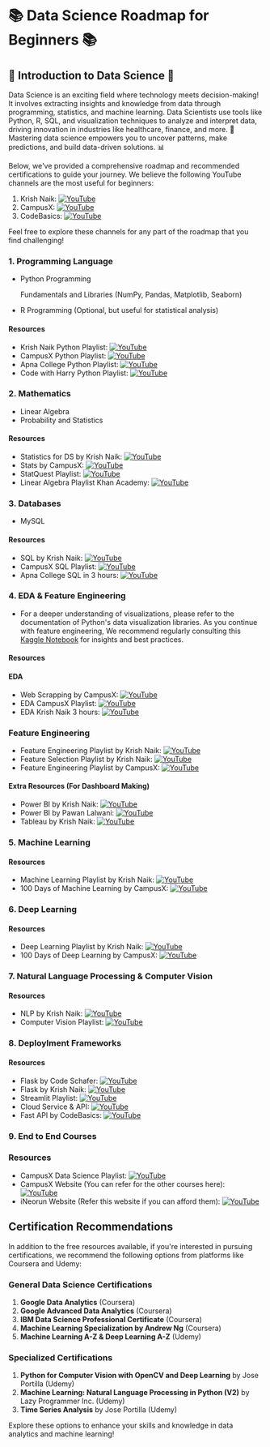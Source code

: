 # 📚 Data Science Roadmap for Beginners 📚

## 🌟 Introduction to Data Science 🌟
Data Science is an exciting field where technology meets decision-making! It involves extracting insights and knowledge from data through programming, statistics, and machine learning. Data Scientists use tools like Python, R, SQL, and visualization techniques to analyze and interpret data, driving innovation in industries like healthcare, finance, and more. 🚀 Mastering data science empowers you to uncover patterns, make predictions, and build data-driven solutions. 📊

Below, we've provided a comprehensive roadmap and recommended certifications to guide your journey. We believe the following YouTube channels are the most useful for beginners:

1. Krish Naik: [![YouTube](https://img.shields.io/badge/YouTube-Channel-teal)](https://www.youtube.com/@krishnaik06)
2. CampusX: [![YouTube](https://img.shields.io/badge/YouTube-Channel-teal)](https://www.youtube.com/@campusx-official)
3. CodeBasics: [![YouTube](https://img.shields.io/badge/YouTube-Channel-teal)](https://www.youtube.com/@codebasics)

Feel free to explore these channels for any part of the roadmap that you find challenging!


### 1. Programming Language 

* Python Programming
  
  Fundamentals and Libraries (NumPy, Pandas, Matplotlib, Seaborn)
  
* R Programming (Optional, but useful for statistical analysis)

#### Resources

* Krish Naik Python Playlist: [![YouTube](https://img.shields.io/badge/YouTube-Video-green)](https://www.youtube.com/watch?v=bPrmA1SEN2k&list=PLZoTAELRMXVNUL99R4bDlVYsncUNvwUBB)
* CampusX Python Playlist: [![YouTube](https://img.shields.io/badge/YouTube-Video-green)](https://www.youtube.com/playlist?list=PLKnIA16_Rmvb1RYR-iTA_hzckhdONtSW4)
* Apna College Python Playlist: [![YouTube](https://img.shields.io/badge/YouTube-Video-green)](https://www.youtube.com/watch?v=ERCMXc8x7mc&pp=ygUTYXBuYSBjb2xsZWdlIHB5dGhvbg%3D%3D)
* Code with Harry Python Playlist: [![YouTube](https://img.shields.io/badge/YouTube-Video-green)](https://www.youtube.com/playlist?list=PLu0W_9lII9agwh1XjRt242xIpHhPT2llg)

### 2. Mathematics

* Linear Algebra
* Probability and Statistics

#### Resources

* Statistics for DS by Krish Naik: [![YouTube](https://img.shields.io/badge/YouTube-Video-blue)](https://www.youtube.com/watch?v=LZzq1zSL1bs&pp=ygUUc3RhdGl0aWNzIGtyaXNoIG5haWs%3D)
* Stats by CampusX: [![YouTube](https://img.shields.io/badge/YouTube-Video-blue)](https://youtube.com/playlist?list=PLvcxya_kQ6n2g9JJrWf7jF9LDytbbJ0G5&feature=shared)
* StatQuest Playlist: [![YouTube](https://img.shields.io/badge/YouTube-Video-blue)](https://youtube.com/playlist?list=PLblh5JKOoLUK0FLuzwntyYI10UQFUhsY9&feature=shared)
* Linear Algebra Playlist Khan Academy: [![YouTube](https://img.shields.io/badge/YouTube-Video-blue)](https://youtube.com/playlist?list=PLFD0EB975BA0CC1E0&feature=shared) 

### 3. Databases

* MySQL

#### Resources

* SQL by Krish Naik: [![YouTube](https://img.shields.io/badge/YouTube-Video-orange)](https://youtube.com/playlist?list=PLZoTAELRMXVNMRWlVf0bDDSxNEn38u9Cl&feature=shared)
* CampusX SQL Playlist: [![YouTube](https://img.shields.io/badge/YouTube-Video-orange)](https://youtube.com/playlist?list=PLBv9GORP5VkclmbvgNaEB3GBFc-weefX7&feature=shared)
* Apna College SQL in 3 hours: [![YouTube](https://img.shields.io/badge/YouTube-Video-orange)](https://youtu.be/hlGoQC332VM?feature=shared) 

### 4. EDA & Feature Engineering

* For a deeper understanding of visualizations, please refer to the documentation of Python's data visualization libraries. As you continue with feature engineering, We recommend regularly consulting this [Kaggle Notebook](https://www.kaggle.com/code/prashant111/a-reference-guide-to-feature-engineering-methods) for insights and best practices.

#### Resources

#### EDA

* Web Scrapping by CampusX: [![YouTube](https://img.shields.io/badge/YouTube-Video-lightgrey)](https://youtu.be/8NOdgjC1988?feature=shared)
* EDA CampusX Playlist: [![YouTube](https://img.shields.io/badge/YouTube-Video-lightgrey)](https://youtube.com/playlist?list=PLT1_veNeNPq3leWdcRGsyPWWQUBmBIqHx&feature=shared)
* EDA Krish Naik 3 hours: [![YouTube](https://img.shields.io/badge/YouTube-Video-lightgrey)](https://youtu.be/fHFOANOHwh8?feature=shared)

### Feature Engineering

* Feature Engineering Playlist by Krish Naik: [![YouTube](https://img.shields.io/badge/YouTube-Video-lightgrey)](https://www.youtube.com/watch?v=6WDFfaYtN6s&list=PLZoTAELRMXVPwYGE2PXD3x0bfKnR0cJjN)
* Feature Selection Playlist by Krish Naik: [![YouTube](https://img.shields.io/badge/YouTube-Video-lightgrey)](https://youtube.com/playlist?list=PLZoTAELRMXVPgjwJ8VyRoqmfNs2CJwhVH&feature=shared)
* Feature Engineering Playlist by CampusX: [![YouTube](https://img.shields.io/badge/YouTube-Video-lightgrey)](https://youtube.com/playlist?list=PLKnIA16_RmvYXWH_E6PuVLLHHTWXwwDN7&feature=shared)

#### Extra Resources (For Dashboard Making)

* Power BI by Krish Naik: [![YouTube](https://img.shields.io/badge/YouTube-Video-lightgrey)](https://youtube.com/playlist?list=PLZoTAELRMXVP3lPoaTTAUBWLQp3Ju45rt&feature=shared)
* Power BI by Pawan Lalwani: [![YouTube](https://img.shields.io/badge/YouTube-Video-lightgrey)](https://youtube.com/playlist?list=PL6Omre3duO-OGTAMuFuDOS8wMuuxmyaiX&feature=shared)
* Tableau by Krish Naik: [![YouTube](https://img.shields.io/badge/YouTube-Video-lightgrey)](https://youtube.com/playlist?list=PLZoTAELRMXVPlTuWQ3h0kR5crj2HqtDF7&feature=shared)

### 5. Machine Learning

#### Resources

* Machine Learning Playlist by Krish Naik: [![YouTube](https://img.shields.io/badge/YouTube-Video-purple)](https://youtube.com/playlist?list=PLZoTAELRMXVPjaAzURB77Kz0YXxj65tYz&si=KxWbCvBxjjsD66HJ)
* 100 Days of Machine Learning by CampusX: [![YouTube](https://img.shields.io/badge/YouTube-Video-purple)](https://www.youtube.com/playlist?list=PLKnIA16_Rmvbr7zKYQuBfsVkjoLcJgxHH)

### 6. Deep Learning

#### Resources

* Deep Learning Playlist by Krish Naik: [![YouTube](https://img.shields.io/badge/YouTube-Video-yellow)](https://www.youtube.com/playlist?list=PLZoTAELRMXVPiyueAqA_eQnsycC_DSBns)
* 100 Days of Deep Learning by CampusX: [![YouTube](https://img.shields.io/badge/YouTube-Video-yellow)](https://www.youtube.com/playlist?list=PLKnIA16_RmvYuZauWaPlRTC54KxSNLtNn)

### 7. Natural Language Processing & Computer Vision

#### Resources

* NLP by Krish Naik: [![YouTube](https://img.shields.io/badge/YouTube-Video-cyan)](https://www.youtube.com/watch?v=w3coRFpyddQ&list=PLZoTAELRMXVNNrHSKv36Lr3_156yCo6Nn)
* Computer Vision Playlist: [![YouTube](https://img.shields.io/badge/YouTube-Video-cyan)](https://www.youtube.com/playlist?list=PLaHodugB5x-Ddy_H951h0VHjOjfzZNCBh) 

### 8. Deploylment Frameworks

#### Resources

* Flask by Code Schafer: [![YouTube](https://img.shields.io/badge/YouTube-Video-brown)](https://www.youtube.com/playlist?list=PL-osiE80TeTs4UjLw5MM6OjgkjFeUxCYH)
* Flask by Krish Naik: [![YouTube](https://img.shields.io/badge/YouTube-Video-brown)](https://www.youtube.com/watch?v=KF-rDqQfqz0&pp=ygUORmxhc2sgVHV0b3JpYWw%3D)
* Streamlit Playlist: [![YouTube](https://img.shields.io/badge/YouTube-Video-brown)](https://www.youtube.com/playlist?list=PLgkF0qak9G4-TC9_tKW1V4GRcJ9cdmnlx)
* Cloud Service & API: [![YouTube](https://img.shields.io/badge/YouTube-Video-brown)](https://www.youtube.com/playlist?list=PLZoTAELRMXVOAvUbePX1lTdxQR8EY35Z1)
* Fast API by CodeBasics:  [![YouTube](https://img.shields.io/badge/YouTube-Video-brown)](https://www.youtube.com/watch?v=Wr1JjhTt1Xg&pp=ygUcY29kZWJhc2ljcyBmYXN0IGFwaSBwbGF5bGlzdA%3D%3D)

### 9. End to End Courses

### Resources
* CampusX Data Science Playlist: [![YouTube](https://img.shields.io/badge/YouTube-Video-pink)](https://www.youtube.com/playlist?list=PLKnIA16_RmvbAlyx4_rdtR66B7EHX5k3z)
* CampusX Website (You can refer for the other courses here): [![YouTube](https://img.shields.io/badge/Website-Link-pink)](https://learnwith.campusx.in/s/store )
* iNeorun Website (Refer this website if you can afford them): [![YouTube](https://img.shields.io/badge/Website-Link-pink)](https://ineuron.ai/)


## Certification Recommendations

In addition to the free resources available, if you're interested in pursuing certifications, we recommend the following options from platforms like Coursera and Udemy:

### General Data Science Certifications
1. **Google Data Analytics** (Coursera)
2. **Google Advanced Data Analytics** (Coursera)
3. **IBM Data Science Professional Certificate** (Coursera)
4. **Machine Learning Specialization by Andrew Ng** (Coursera)
5. **Machine Learning A-Z & Deep Learning A-Z** (Udemy)

### Specialized Certifications
1. **Python for Computer Vision with OpenCV and Deep Learning** by Jose Portilla (Udemy)
2. **Machine Learning: Natural Language Processing in Python (V2)** by Lazy Programmer Inc. (Udemy)
3. **Time Series Analysis** by Jose Portilla (Udemy)

Explore these options to enhance your skills and knowledge in data analytics and machine learning!
